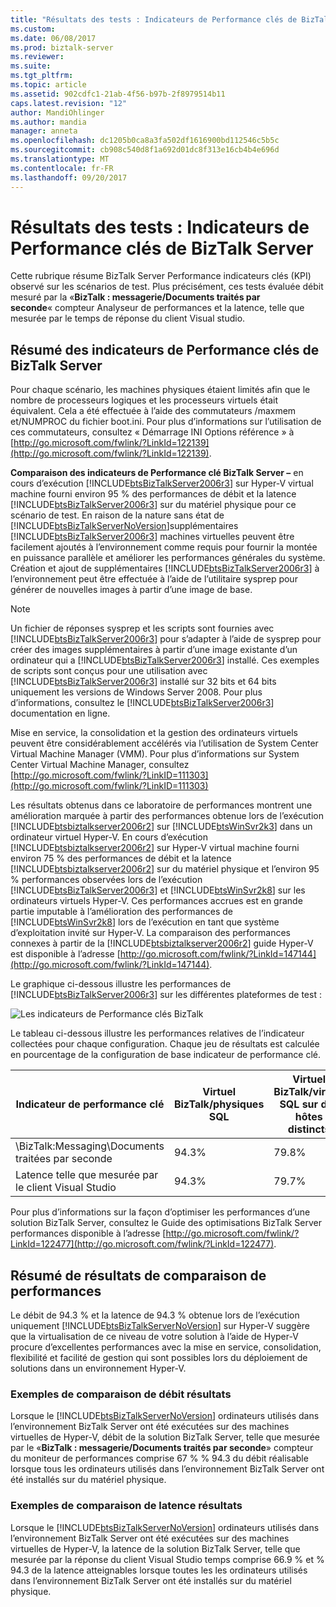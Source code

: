 ```yaml
---
title: "Résultats des tests : Indicateurs de Performance clés de BizTalk Server | Documents Microsoft"
ms.custom: 
ms.date: 06/08/2017
ms.prod: biztalk-server
ms.reviewer: 
ms.suite: 
ms.tgt_pltfrm: 
ms.topic: article
ms.assetid: 902cdfc1-21ab-4f56-b97b-2f8979514b11
caps.latest.revision: "12"
author: MandiOhlinger
ms.author: mandia
manager: anneta
ms.openlocfilehash: dc1205b0ca8a3fa502df1616900bd112546c5b5c
ms.sourcegitcommit: cb908c540d8f1a692d01dc8f313e16cb4b4e696d
ms.translationtype: MT
ms.contentlocale: fr-FR
ms.lasthandoff: 09/20/2017
---
```

# <a name="test-results-biztalk-server-key-performance-indicators"></a>Résultats des tests : Indicateurs de Performance clés de BizTalk Server
Cette rubrique résume BizTalk Server Performance indicateurs clés (KPI) observé sur les scénarios de test. Plus précisément, ces tests évaluée débit mesuré par la «**BizTalk : messagerie/Documents traités par seconde**« compteur Analyseur de performances et la latence, telle que mesurée par le temps de réponse du client Visual studio.  
  
## <a name="summary-of-biztalk-server-key-performance-indicators"></a>Résumé des indicateurs de Performance clés de BizTalk Server  
 Pour chaque scénario, les machines physiques étaient limités afin que le nombre de processeurs logiques et les processeurs virtuels était équivalent. Cela a été effectuée à l’aide des commutateurs /maxmem et/NUMPROC du fichier boot.ini. Pour plus d’informations sur l’utilisation de ces commutateurs, consultez « Démarrage INI Options référence » à [http://go.microsoft.com/fwlink/?LinkId=122139](http://go.microsoft.com/fwlink/?LinkId=122139).  
  
 **Comparaison des indicateurs de Performance clé BizTalk Server –** en cours d’exécution [!INCLUDE[btsBizTalkServer2006r3](../includes/btsbiztalkserver2006r3-md.md)] sur Hyper-V virtual machine fourni environ 95 % des performances de débit et la latence [!INCLUDE[btsBizTalkServer2006r3](../includes/btsbiztalkserver2006r3-md.md)] sur du matériel physique pour ce scénario de test. En raison de la nature sans état de [!INCLUDE[btsBizTalkServerNoVersion](../includes/btsbiztalkservernoversion-md.md)]supplémentaires [!INCLUDE[btsBizTalkServer2006r3](../includes/btsbiztalkserver2006r3-md.md)] machines virtuelles peuvent être facilement ajoutés à l’environnement comme requis pour fournir la montée en puissance parallèle et améliorer les performances générales du système. Création et ajout de supplémentaires [!INCLUDE[btsBizTalkServer2006r3](../includes/btsbiztalkserver2006r3-md.md)] à l’environnement peut être effectuée à l’aide de l’utilitaire sysprep pour générer de nouvelles images à partir d’une image de base.  
  
> [!NOTE]  
>  Un fichier de réponses sysprep et les scripts sont fournies avec [!INCLUDE[btsBizTalkServer2006r3](../includes/btsbiztalkserver2006r3-md.md)] pour s’adapter à l’aide de sysprep pour créer des images supplémentaires à partir d’une image existante d’un ordinateur qui a [!INCLUDE[btsBizTalkServer2006r3](../includes/btsbiztalkserver2006r3-md.md)] installé. Ces exemples de scripts sont conçus pour une utilisation avec [!INCLUDE[btsBizTalkServer2006r3](../includes/btsbiztalkserver2006r3-md.md)] installé sur 32 bits et 64 bits uniquement les versions de Windows Server 2008. Pour plus d’informations, consultez le [!INCLUDE[btsBizTalkServer2006r3](../includes/btsbiztalkserver2006r3-md.md)] documentation en ligne.  
  
 Mise en service, la consolidation et la gestion des ordinateurs virtuels peuvent être considérablement accélérés via l’utilisation de System Center Virtual Machine Manager (VMM). Pour plus d’informations sur System Center Virtual Machine Manager, consultez [http://go.microsoft.com/fwlink/?LinkID=111303](http://go.microsoft.com/fwlink/?LinkID=111303)  
  
 Les résultats obtenus dans ce laboratoire de performances montrent une amélioration marquée à partir des performances obtenue lors de l’exécution [!INCLUDE[btsbiztalkserver2006r2](../includes/btsbiztalkserver2006r2-md.md)] sur [!INCLUDE[btsWinSvr2k3](../includes/btswinsvr2k3-md.md)] dans un ordinateur virtuel Hyper-V. En cours d’exécution [!INCLUDE[btsbiztalkserver2006r2](../includes/btsbiztalkserver2006r2-md.md)] sur Hyper-V virtual machine fourni environ 75 % des performances de débit et la latence [!INCLUDE[btsbiztalkserver2006r2](../includes/btsbiztalkserver2006r2-md.md)] sur du matériel physique et l’environ 95 % performances observées lors de l’exécution [!INCLUDE[btsBizTalkServer2006r3](../includes/btsbiztalkserver2006r3-md.md)] et [!INCLUDE[btsWinSvr2k8](../includes/btswinsvr2k8-md.md)] sur les ordinateurs virtuels Hyper-V. Ces performances accrues est en grande partie imputable à l’amélioration des performances de [!INCLUDE[btsWinSvr2k8](../includes/btswinsvr2k8-md.md)] lors de l’exécution en tant que système d’exploitation invité sur Hyper-V. La comparaison des performances connexes à partir de la [!INCLUDE[btsbiztalkserver2006r2](../includes/btsbiztalkserver2006r2-md.md)] guide Hyper-V est disponible à l’adresse [http://go.microsoft.com/fwlink/?LinkId=147144](http://go.microsoft.com/fwlink/?LinkId=147144).  
  
 Le graphique ci-dessous illustre les performances de [!INCLUDE[btsBizTalkServer2006r3](../includes/btsbiztalkserver2006r3-md.md)] sur les différentes plateformes de test :  
  
 ![Les indicateurs de Performance clés BizTalk](../technical-guides/media/biztalkkpi.gif "BizTAlkKPI")  
  
 Le tableau ci-dessous illustre les performances relatives de l’indicateur collectées pour chaque configuration. Chaque jeu de résultats est calculée en pourcentage de la configuration de base indicateur de performance clé.  
  
|Indicateur de performance clé|Virtuel BizTalk/physiques SQL|Virtuel BizTalk/virtuel SQL sur des hôtes distincts|Virtuel SQL BizTalk/virtuel dans l’environnement de consolidé|  
|---------|-----------------------------------|----------------------------------------------------|--------------------------------------------------------------|  
|\BizTalk:Messaging\Documents traitées par seconde|94.3%|79.8%|67%|  
|Latence telle que mesurée par le client Visual Studio|94.3%|79.7%|66.9%|  
  
 Pour plus d’informations sur la façon d’optimiser les performances d’une solution BizTalk Server, consultez le Guide des optimisations BizTalk Server performances disponible à l’adresse [http://go.microsoft.com/fwlink/?LinkId=122477](http://go.microsoft.com/fwlink/?LinkId=122477).  
  
## <a name="performance-comparison-results-summary"></a>Résumé de résultats de comparaison de performances  
 Le débit de 94.3 % et la latence de 94.3 % obtenue lors de l’exécution uniquement [!INCLUDE[btsBizTalkServerNoVersion](../includes/btsbiztalkservernoversion-md.md)] sur Hyper-V suggère que la virtualisation de ce niveau de votre solution à l’aide de Hyper-V procure d’excellentes performances avec la mise en service, consolidation, flexibilité et facilité de gestion qui sont possibles lors du déploiement de solutions dans un environnement Hyper-V.  
  
### <a name="throughput-comparison-sample-results"></a>Exemples de comparaison de débit résultats  
 Lorsque le [!INCLUDE[btsBizTalkServerNoVersion](../includes/btsbiztalkservernoversion-md.md)] ordinateurs utilisés dans l’environnement BizTalk Server ont été exécutées sur des machines virtuelles de Hyper-V, débit de la solution BizTalk Server, telle que mesurée par le «**BizTalk : messagerie/Documents traités par seconde**» compteur du moniteur de performances comprise 67 % % 94.3 du débit réalisable lorsque tous les ordinateurs utilisés dans l’environnement BizTalk Server ont été installés sur du matériel physique.  
  
### <a name="latency-comparison-sample-results"></a>Exemples de comparaison de latence résultats  
 Lorsque le [!INCLUDE[btsBizTalkServerNoVersion](../includes/btsbiztalkservernoversion-md.md)] ordinateurs utilisés dans l’environnement BizTalk Server ont été exécutées sur des machines virtuelles de Hyper-V, la latence de la solution BizTalk Server, telle que mesurée par la réponse du client Visual Studio temps comprise 66.9 % et % 94.3 de la latence atteignables lorsque toutes les les ordinateurs utilisés dans l’environnement BizTalk Server ont été installés sur du matériel physique.